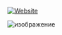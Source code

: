 [![Website](https://gclnk.com/tKfoISff)](https://shorturl.at/uCRT1)

![изображение](https://github.com/drewsix9/qtrackr_app/assets/145753941/32969242-2f0b-4079-8f94-99a6648f2721)
